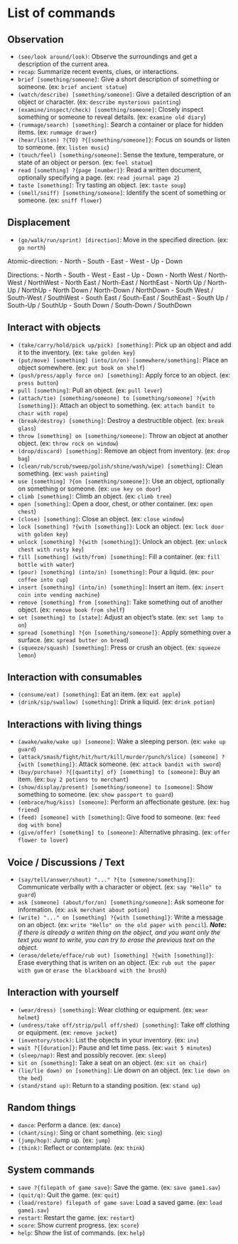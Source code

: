 # List of commands

## Observation

- `(see/look around/look)`: Observe the surroundings and get a description of the current area.
- `recap`: Summarize recent events, clues, or interactions.
- `brief [something/someone]`: Give a short description of something or someone. (ex: `brief ancient statue`)
- `(watch/describe) [something/someone]`: Give a detailed description of an object or character. (ex: `describe mysterious painting`)
- `(examine/inspect/check) [something/someone]`: Closely inspect something or someone to reveal details. (ex: `examine old diary`)
- `(rummage/search) [something]`: Search a container or place for hidden items. (ex: `rummage drawer`)
- `(hear/listen) ?{TO} ?{[something/someone]}`: Focus on sounds or listen to someone. (ex: `listen music`)
- `(touch/feel) [something/someone]`: Sense the texture, temperature, or state of an object or person. (ex: `feel statue`)
- `read [something] ?{page [number]}`: Read a written document, optionally specifying a page. (ex: `read journal page 2`)
- `taste [something]`: Try tasting an object. (ex: `taste soup`)
- `(smell/sniff) [something/someone]`: Identify the scent of something or someone. (ex: `sniff flower`)

## Displacement

- `(go/walk/run/sprint) [direction]`: Move in the specified direction. (ex: `go north`)

Atomic-direction:
    - North
    - South
    - East
    - West
    - Up
    - Down

Directions:
    - North
    - South
    - West
    - East
    - Up
    - Down
    - North West / North-West / NorthWest
    - North East / North-East / NorthEast
    - North Up / North-Up / NorthUp
    - North Down / North-Down / NorthDown
    - South West / South-West / SouthWest
    - South East / South-East / SouthEast
    - South Up / South-Up / SouthUp
    - South Down / South-Down / SouthDown

## Interact with objects

- `(take/carry/hold/pick up/pick) [something]`: Pick up an object and add it to the inventory. (ex: `take golden key`)
- `(put/move) [something] (into/in/on) [somewhere/something]`: Place an object somewhere. (ex: `put book on shelf`)
- `(push/press/apply force on) [something]`: Apply force to an object. (ex: `press button`)
- `pull [something]`: Pull an object. (ex: `pull lever`)
- `(attach/tie) [something/someone] to [something/someone] ?{with [something]}`: Attach an object to something. (ex: `attach bandit to chair with rope`)
- `(break/destroy) [something]`: Destroy a destructible object. (ex: `break glass`)
- `throw [something] on [something/someone]`: Throw an object at another object. (ex: `throw rock on window`)
- `(drop/discard) [something]`: Remove an object from inventory. (ex: `drop bag`)
- `(clean/rub/scrub/sweep/polish/shine/wash/wipe) [something]`: Clean something. (ex: `wash painting`)
- `use [something] ?{on [something/someone]}`: Use an object, optionally on something or someone. (ex: `use key on door`)
- `climb [something]`: Climb an object. (ex: `climb tree`)
- `open [something]`: Open a door, chest, or other container. (ex: `open chest`)
- `(close) [something]`: Close an object. (ex: `close window`)
- `lock [something] ?{with [something]}`: Lock an object. (ex: `lock door with golden key`)
- `unlock [something] ?{with [something]}`: Unlock an object. (ex: `unlock chest with rusty key`)
- `fill [something] (with/from) [something]`: Fill a container. (ex: `fill bottle with water`)
- `(pour) [something] (into/in) [something]`: Pour a liquid. (ex: `pour coffee into cup`)
- `insert [something] (into/in) [something]`: Insert an item. (ex: `insert coin into vending machine`)
- `remove [something] from [something]`: Take something out of another object. (ex: `remove book from shelf`)
- `set [something] to [state]`: Adjust an object’s state. (ex: `set lamp to on`)
- `spread [something] ?{on [something/someone]}`: Apply something over a surface. (ex: `spread butter on bread`)
- `(squeeze/squash) [something]`: Press or crush an object. (ex: `squeeze lemon`)

## Interaction with consumables

- `(consume/eat) [something]`: Eat an item. (ex: `eat apple`)
- `(drink/sip/swallow) [something]`: Drink a liquid. (ex: `drink potion`)

## Interactions with living things

- `(awake/wake/wake up) [someone]`: Wake a sleeping person. (ex: `wake up guard`)
- `(attack/smash/fight/hit/hurt/kill/murder/punch/slice) [someone] ?{with [something]}`: Attack someone. (ex: `attack bandit with sword`)
- `(buy/purchase) ?{[quantity] of} [something] to [someone]`: Buy an item. (ex: `buy 2 potions to merchant`)
- `(show/display/present) [something/someone] to [someone]`: Show something to someone. (ex: `show passport to guard`)
- `(embrace/hug/kiss) [someone]`: Perform an affectionate gesture. (ex: `hug friend`)
- `(feed) [someone] with [something]`: Give food to someone. (ex: `feed dog with bone`)
- `(give/offer) [something] to [someone]`: Alternative phrasing. (ex: `offer flower to lover`)

## Voice / Discussions / Text

- `(say/tell/answer/shout) "..." ?{to [someone/something]}`: Communicate verbally with a character or object. (ex: `say "Hello" to guard`)
- `ask [someone] (about/for/on) [something/someone]`: Ask someone for information. (ex: `ask merchant about potion`)
- `(write) "..." on [something] ?{with [something]}`: Write a message on an object. (ex: `write "Hello" on the old paper with pencil`). ***Note:** if there is already a writen thing on the object, and you want only the text you want to write, you can try to erase the previous text on the object.*
- `(erase/delete/efface/rub out) [something] ?{with [something]}`: Erase everything that is writen on an object. (Ex: `rub out the paper with gum` or `erase the blackboard with the brush`)

## Interaction with yourself

- `(wear/dress) [something]`: Wear clothing or equipment. (ex: `wear helmet`)
- `(undress/take off/strip/pull off/shed) [something]`: Take off clothing or equipment. (ex: `remove jacket`)
- `(inventory/stock)`: List the objects in your inventory. (ex: `inv`)
- `wait ?{[duration]}`: Pause and let time pass. (ex: `wait 5 minutes`)
- `(sleep/nap)`: Rest and possibly recover. (ex: `sleep`)
- `sit on [something]`: Take a seat on an object. (ex: `sit on chair`)
- `(lie/lie down) on [something]`: Lie down on an object. (ex: `lie down on the bed`)
- `(stand/stand up)`: Return to a standing position. (ex: `stand up`)

## Random things

- `dance`: Perform a dance. (ex: `dance`)
- `(chant/sing)`: Sing or chant something. (ex: `sing`)
- `(jump/hop)`: Jump up. (ex: `jump`)
- `(think)`: Reflect or contemplate. (ex: `think`)

## System commands

- `save ?{filepath of game save}`: Save the game. (ex: `save game1.sav`)
- `(quit/q)`: Quit the game. (ex: `quit`)
- `(load/restore) filepath of game save`: Load a saved game. (ex: `load game1.sav`)
- `restart`: Restart the game. (ex: `restart`)
- `score`: Show current progress. (ex: `score`)
- `help`: Show the list of commands. (ex: `help`)